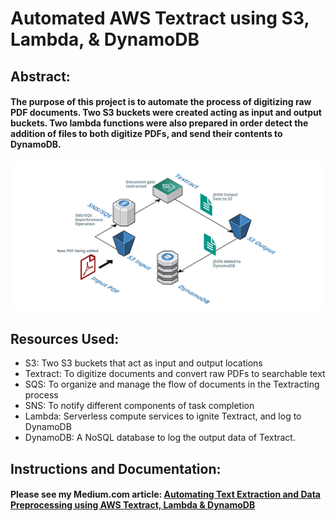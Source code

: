 # Automated AWS Textract using S3, Lambda, & DynamoDB

## Abstract:

#### The purpose of this project is to automate the process of digitizing raw PDF documents. Two S3 buckets were created acting as input and output buckets. Two lambda functions were also prepared in order detect the addition of files to both digitize PDFs, and send their contents to DynamoDB.

![alt text](media/textrac-process-diagram.png)

## Resources Used:
- S3: Two S3 buckets that act as input and output locations
- Textract: To digitize documents and convert raw PDFs to searchable text
- SQS: To organize and manage the flow of documents in the Textracting process
- SNS: To notify different components of task completion
- Lambda: Serverless compute services to ignite Textract, and log to DynamoDB
- DynamoDB: A NoSQL database to log the output data of Textract.

## Instructions and Documentation:

#### Please see my Medium.com article: [Automating Text Extraction and Data Preprocessing using AWS Textract, Lambda & DynamoDB](https://towardsdatascience.com/automating-text-extraction-and-data-preprocessing-using-aws-textract-lambda-dynamodb-e3de318d9122)



